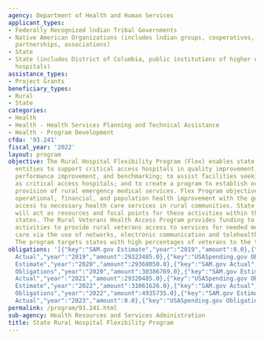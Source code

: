```yaml
---
agency: Department of Health and Human Services
applicant_types:
- Federally Recognized lndian Tribal Governments
- Native American Organizations (includes lndian groups, cooperatives, corporations,
  partnerships, associations)
- State
- State (includes District of Columbia, public institutions of higher education and
  hospitals)
assistance_types:
- Project Grants
beneficiary_types:
- Rural
- State
categories:
- Health
- Health - Health Services Planning and Technical Assistance
- Health - Program Development
cfda: '93.241'
fiscal_year: '2022'
layout: program
objective: The Rural Hospital Flexibility Program (Flex) enables state designated
  entities to support critical access hospitals in quality improvement, quality reporting,
  performance improvement, and benchmarking; to assist facilities seeking designation
  as critical access hospitals; and to create a program to establish or expand the
  provision of rural emergency medical services. Flex Program objectives include quality,
  operational, financial, and population health improvement with the goal of supporting
  access to necessary health care services in rural communities. State Flex programs
  will act as resources and focal points for these activities within their respective
  states. The Rural Veterans Health Access Program provides funding to states to coordinate
  activities to provide rural veterans access to services for needed mental health
  care via the use of networks, electronic communication and telehealth networks.
  The program targets states with high percentages of veterans to the total population.
obligations: '[{"key":"SAM.gov Estimate","year":"2019","amount":0.0},{"key":"SAM.gov
  Actual","year":"2019","amount":29323485.0},{"key":"USASpending.gov Obligations","year":"2019","amount":31240002.0},{"key":"SAM.gov
  Estimate","year":"2020","amount":29368050.0},{"key":"SAM.gov Actual","year":"2020","amount":29368050.0},{"key":"USASpending.gov
  Obligations","year":"2020","amount":30386769.0},{"key":"SAM.gov Estimate","year":"2021","amount":29320485.0},{"key":"SAM.gov
  Actual","year":"2021","amount":29320485.0},{"key":"USASpending.gov Obligations","year":"2021","amount":-640.75},{"key":"SAM.gov
  Estimate","year":"2022","amount":31061626.0},{"key":"SAM.gov Actual","year":"2022","amount":29582740.0},{"key":"USASpending.gov
  Obligations","year":"2022","amount":4935735.0},{"key":"SAM.gov Estimate","year":"2023","amount":31048839.0},{"key":"SAM.gov
  Actual","year":"2023","amount":0.0},{"key":"USASpending.gov Obligations","year":"2023","amount":2500000.0}]'
permalink: /program/93.241.html
sub-agency: Health Resources and Services Administration
title: State Rural Hospital Flexibility Program
---
```

